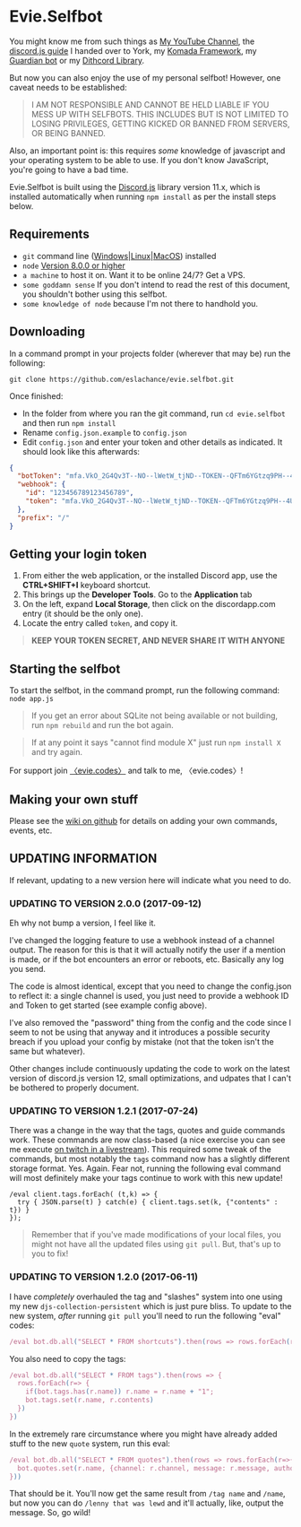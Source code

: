 # Evie.Selfbot

You might know me from such things as [My YouTube Channel](https://www.youtube.com/channel/UCvQubaJPD0D-PSokbd5DAiw), 
the [discord.js guide](https://anidiotsguide.gitbooks.io/discord-js-bot-guide/) I handed over to York, my [Komada Framework](http://komada.js.org/), 
my [Guardian bot](https://github.com/eslachance/guardian) or my [Dithcord Library](https://github.com/dirigeants/komada). 

But now you can also enjoy the use of my personal selfbot! However, one caveat needs to be established:

> I AM NOT RESPONSIBLE AND CANNOT BE HELD LIABLE IF YOU MESS UP WITH SELFBOTS. THIS INCLUDES BUT IS NOT LIMITED TO LOSING PRIVILEGES, GETTING KICKED OR BANNED FROM SERVERS, OR BEING BANNED.

Also, an important point is: this requires *some* knowledge of javascript and your operating system to be able to use. If you don't know JavaScript, you're going to have a bad time.

Evie.Selfbot is built using the [Discord.js](http://discord.js.org/) library version 11.x, which is installed automatically when running `npm install` as per the install steps below.

## Requirements

- `git` command line ([Windows](https://git-scm.com/download/win)|[Linux](https://git-scm.com/book/en/v2/Getting-Started-Installing-Git)|[MacOS](https://git-scm.com/download/mac)) installed
- `node` [Version 8.0.0 or higher](https://nodejs.org)
- `a machine` to host it on. Want it to be online 24/7? Get a VPS.
- `some goddamn sense` If you don't intend to read the rest of this document, you shouldn't bother using this selfbot.
- `some knowledge of node` because I'm not there to handhold you.

## Downloading

In a command prompt in your projects folder (wherever that may be) run the following:

`git clone https://github.com/eslachance/evie.selfbot.git`

Once finished: 

- In the folder from where you ran the git command, run `cd evie.selfbot` and then run `npm install`
- Rename `config.json.example` to `config.json`
- Edit `config.json` and enter your token and other details as indicated. It should look like this afterwards: 

```json
{
  "botToken": "mfa.VkO_2G4Qv3T--NO--lWetW_tjND--TOKEN--QFTm6YGtzq9PH--4U--tG0",
  "webhook": {
    "id": "123456789123456789",
    "token": "mfa.VkO_2G4Qv3T--NO--lWetW_tjND--TOKEN--QFTm6YGtzq9PH--4U--tG0"
  },
  "prefix": "/"
}
```

## Getting your login token

1. From either the web application, or the installed Discord app, use the **CTRL+SHIFT+I** keyboard shortcut.
2. This brings up the **Developer Tools**. Go to the **Application** tab
3. On the left, expand **Local Storage**, then click on the discordapp.com entry (it should be the only one).
4. Locate the entry called `token`, and copy it.

> **KEEP YOUR TOKEN SECRET, AND NEVER SHARE IT WITH ANYONE**

## Starting the selfbot

To start the selfbot, in the command prompt, run the following command:
`node app.js`

> If you get an error about SQLite not being available or not building, run `npm rebuild` and run the bot again.

> If at any point it says "cannot find module X" just run `npm install X` and try again.

For support join [〈evie.codes〉](https://discord.gg/PhT8scR) and talk to me, 〈evie.codes〉!

## Making your own stuff

Please see the [wiki on github](https://github.com/eslachance/evie.selfbot/wiki) for details on
adding your own commands, events, etc.

## UPDATING INFORMATION

If relevant, updating to a new version here will indicate what you need to do.

### UPDATING TO VERSION 2.0.0 (2017-09-12)

Eh why not bump a version, I feel like it. 

I've changed the logging feature to use a webhook instead of a channel output.
The reason for this is that it will actually notify the user if a mention is made,
or if the bot encounters an error or reboots, etc. Basically any log you send.

The code is almost identical, except that you need to change the config.json to
reflect it: a single channel is used, you just need to provide a webhook ID
and Token to get started (see example config above).

I've also removed the "password" thing from the config and the code since I seem
to not be using that anyway and it introduces a possible security breach if
you upload your config by mistake (not that the token isn't the same but whatever).

Other changes include continuously updating the code to work on the latest version
of discord.js version 12, small optimizations, and udpates that I can't be bothered
to properly document. 


### UPDATING TO VERSION 1.2.1 (2017-07-24)

There was a change in the way that the tags, quotes and guide commands work.
These commands are now class-based (a nice exercise you can see me 
execute [on twitch in a livestream](https://www.twitch.tv/videos/157386582)). 
This required some tweak of the commands, but most notably the `tags` command
now has a slightly different storage format. Yes. Again. 
Fear not, running the following eval command will most definitely make your
tags continue to work with this new update!


```
/eval client.tags.forEach( (t,k) => {
  try { JSON.parse(t) } catch(e) { client.tags.set(k, {"contents" : t}) }
});
```

> Remember that if you've made modifications of your local files, you might
not have all the updated files using `git pull`. But, that's up to you to fix!


### UPDATING TO VERSION 1.2.0 (2017-06-11)

I have *completely* overhauled the tag and "slashes" system into one using
my new `djs-collection-persistent` which is just pure bliss. To update to the new
system, *after* running `git pull` you'll need to run the following "eval" codes:

```js
/eval bot.db.all("SELECT * FROM shortcuts").then(rows => rows.forEach(r=>bot.tags.set(r.name, r.contents)))
```

You also need to copy the tags: 

```js
/eval bot.db.all("SELECT * FROM tags").then(rows => {
  rows.forEach(r=> {
    if(bot.tags.has(r.name)) r.name = r.name + "1";
    bot.tags.set(r.name, r.contents)
  })
})
```

In the extremely rare circumstance where you might have already added stuff to
the new `quote` system, run this eval: 

```js
/eval bot.db.all("SELECT * FROM quotes").then(rows => rows.forEach(r=>{
  bot.quotes.set(r.name, {channel: r.channel, message: r.message, author: r.author, embed : r.embed})
}))
```

That should be it. You'll now get the same result from `/tag name` and `/name`, 
but now you can do `/lenny that was lewd` and it'll actually, like, output the
message. So, go wild!
